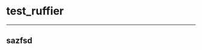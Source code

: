 # test_ruffier
-----------------------------------------------------------------------------------
sazfsd
-----------------------------------------------------
